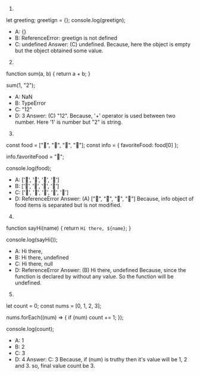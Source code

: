 1. 
let greeting;
greetign = {};
console.log(greetign);

- A: {}
- B: ReferenceError: greetign is not defined
- C: undefined
Answer: (C) undefined. 
Because, here the object is empty but the object obtained some value.

2. 
function sum(a, b) {
  return a + b;
}

sum(1, "2");

- A: NaN
- B: TypeError
- C: "12"
- D: 3
Answer: (C) "12". 
Because,  '+' operator is used between two number. Here '1' is number but "2" is string.


3. 
const food = ["🍕", "🍫", "🥑", "🍔"];
const info = { favoriteFood: food[0] };

info.favoriteFood = "🍝";

console.log(food);

- A: ['🍕', '🍫', '🥑', '🍔']
- B: ['🍝', '🍫', '🥑', '🍔']
- C: ['🍝', '🍕', '🍫', '🥑', '🍔']
- D: ReferenceError
Answer: (A) ["🍕", "🍫", "🥑", "🍔"]
Because, info object of food items is separated but is not modified. 

4. 
function sayHi(name) {
  return `Hi there, ${name}`;
}

console.log(sayHi());

- A: Hi there,
- B: Hi there, undefined
- C: Hi there, null
- D: ReferenceError
Answer: (B) Hi there, undefined
Because, since the function is declared by without any value. So the function will be undefined.  

5.
let count = 0;
const nums = [0, 1, 2, 3];

nums.forEach((num) => {
  if (num) count += 1;
});

console.log(count);

- A: 1
- B: 2
- C: 3
- D: 4
Answer: C: 3
Because, if (num) is truthy then it's value will be 1, 2 and 3. so, final value count be 3.
